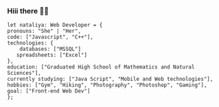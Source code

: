 ### Hiii there 👋🥰
    let nataliya: Web Developer = {  
    pronouns: "She" | "Her",
    code: ["Javascript", "C++"],
    technologies: {
        databases: ["MSSQL"] 
       spreadsheets: ["Excel"]
    },
    education: ["Graduated High School of Mathematics and Natural Sciences"],
    currently studying: ["Java Script", "Mobile and Web technologies"],
    hobbies: ["Gym", "Hiking", "Photography", "Photoshop", "Gaming"],
    goal: ["Front-end Web Dev"]  
    };


